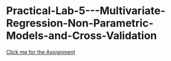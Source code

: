 # Practical-Lab-5---Multivariate-Regression-Non-Parametric-Models-and-Cross-Validation
[Click me for the Assignment](Practical-Lab5.html)
